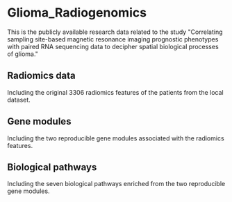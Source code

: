# Glioma_Radiogenomics
This is the publicly available research data related to the study "Correlating sampling site-based magnetic resonance imaging prognostic phenotypes with paired RNA sequencing data to decipher spatial biological processes of glioma."

## Radiomics data
Including the original 3306 radiomics features of the patients from the local dataset.

## Gene modules
Including the two reproducible gene modules associated with the radiomics features.

## Biological pathways
Including the seven biological pathways enriched from the two reproducible gene modules.
